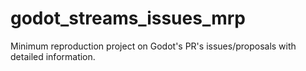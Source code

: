 # godot_streams_issues_mrp
Minimum reproduction project on Godot's PR's issues/proposals with detailed information.
